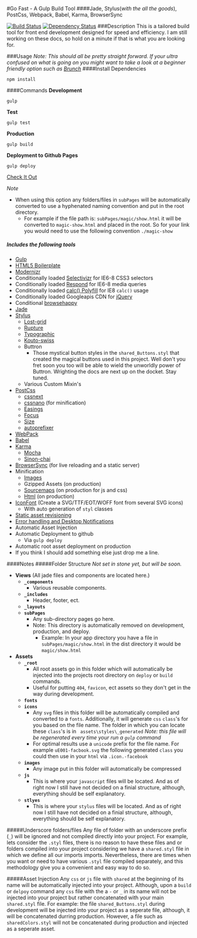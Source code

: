#Go Fast - A Gulp Build Tool
####Jade, Stylus(_with the all the goods_), PostCss, Webpack, Babel, Karma, BrowserSync

[![Build Status](https://travis-ci.org/artisin/goFast.svg?branch=master)](https://travis-ci.org/artisin/goFast)
[![Dependency Status](https://gemnasium.com/artisin/goFast.svg)](https://gemnasium.com/artisin/goFast)
###Description
This is a tailored build tool for front end development designed for speed and efficiency. I am still working on these docs, so hold on a minute if that is what you are looking for.

###Usage
_Note: This should all be pretty straight forward. If your ultra confused on what is going on you might want to take a look at a beginner friendly option such as [Brunch](brunch.io)_
####Install Dependencies
```
npm install
```
####Commands
__Development__
```
gulp
```
__Test__
```
gulp test
```

__Production__
```
gulp build
```

__Deployment to Github Pages__
```
gulp deploy
```
[Check It Out](http://artisin.github.io/goFast/)

_Note_

+  When using this option any folders/files in `subPages` will be automatically converted to use a hyphenated naming convention and put in the root directory. 
    +   For example if the file path is: `subPages/magic/show.html` it will be converted to `magic-show.html` and placed in the root. So for your link you would need to use the following convention `./magic-show`

##### Includes the following tools
+ [Gulp](https://github.com/gulpjs/gulp)
+ [HTML5 Boilerplate](https://html5boilerplate.com/)
+ [Modernizr](http://modernizr.com/)
+ Conditionally loaded [Selectivizr](http://selectivizr.com/) for IE6-8 CSS3 selectors
+ Conditionally loaded [Respond](https://github.com/scottjehl/Respond) for IE6-8 media queries
+ Conditionally loaded [calc() Polyfill](https://github.com/closingtag/calc-polyfill) for IE8 `calc()` usage
+ Conditionally loaded Googleapis CDN for [jQuery](https://jquery.com/)
+ Conditional [browsehappy](http://browsehappy.com/)
+ [Jade](https://github.com/jadejs/jade)
+ [Stylus](https://github.com/stylus/stylus)
    * [Lost-grid](https://github.com/corysimmons/lost)
    * [Rupture](http://jenius.github.io/rupture/)
    * [Typographic](https://github.com/corysimmons/typographic)
    * [Kouto-swiss](kouto-swiss.io)
    * Buttron
        - Those mystical button styles in the `shared_Buttons.styl` that created the magical buttons used in this project. Well don't you fret soon you too will be able to wield the unworldly power of Buttron. Wrighting the docs are next up on the docket. Stay tuned.
    * Various Custom Mixin's
+ [PostCss](https://github.com/postcss/postcss)
    * [cssnext](https://cssnext.github.io/)
    * [cssnano](https://github.com/ben-eb/cssnano) (for minification)
    * [Easings](https://github.com/postcss/postcss-easings)
    * [Focus](https://github.com/postcss/postcss-focus)
    * [Size](https://github.com/postcss/postcss-size)
    * [autoprefixer](https://github.com/postcss/autoprefixer-core)
+ [WebPack](http://webpack.github.io/)
+ [Babel](babeljs.io)
+ [Karma](http://karma-runner.github.io/0.12/index.html)
    * [Mocha](http://mochajs.org/) 
    * [Sinon-chai](https://github.com/domenic/sinon-chai)
+ [BrowserSync](http://www.browsersync.io/) (for live reloading and a static server)
+ Minification
    * [Images](https://www.npmjs.com/package/gulp-imagemin)
    * Gzipped Assets (on production)
    * [Sourcemaps](https://www.npmjs.com/package/gulp-sourcemaps) (on production for js and css)
    * [Html](https://github.com/jonschlinkert/gulp-htmlmin) (on production)
+ [IconFont](https://github.com/nfroidure/gulp-iconfont) (Create a SVG/TTF/EOT/WOFF font from several SVG icons)
    * With auto generation of `styl` classes 
+ [Static asset revisioning](https://github.com/sindresorhus/gulp-rev)
+ [Error handling and Desktop Notifications](https://github.com/mikaelbr/gulp-notify)
+ Automatic Asset Injection
+ Automatic Deployment to github
    * Via `gulp deploy`
+ Automatic root asset deployment on production
+ If you think I should add something else just drop me a line.

####Notes
#####Folder Structure
_Not set in stone yet, but will be soon._

+ __Views__ (All jade files and components are located here.)
    + __`_components`__
        + Various reusable components. 
    + __`_includes`__
        + Header, footer, ect.
    + __`_layouts`__
    + __`subPages`__
        + Any sub-directory pages go here. 
        + Note: This directory is automatically removed on development, production, and deploy.
            * Example: In your app directory you have a file in `subPages/magic/show.html` in the dist directory it would be `magic/show.html`
+ __Assets__
    + __`_root`__
        + All root assets go in this folder which will automatically be injected into the projects root directory on `deploy` or `build` commands. 
        + Useful for putting `404`, `favicon`, ect assets so they don't get in the way during development.
    +  __`fonts`__
    + __`icons`__
        + Any `svg` files in this folder will be automatically compiled and converted to a  `fonts`. Additionally, it will generate `css` `class`'s for you based on the file name. The folder in which you can locate these `class`'s is in ` assets\styles\_generated` _Note: this file will be regenerated every time your run a `gulp` command_
        + For optimal results use a `unicode` prefix for the file name. For example `uE001-facbook.svg` the following generated `class` you could then use in your `html` via `.icon.-facebook`
    + __`images`__
        + Any image put in this folder will automatically be compressed
    + __`js`__
        * This is where your `javascript` files will be located. And as of right now I still have not decided on a finial structure, although, everything should be self explanatory.
    + __`stlyes`__
        + This is where your `stylus` files will be located. And as of right now I still have not decided on a finial structure, although, everything should be self explanatory. 

#####Underscore folders/files
Any file of folder with an underscore prefix (`_`) will be ignored and not compiled directly into your project. For example, lets consider the `.styl` files, there is no reason to have these files and or folders compiled into your project considering we have a `shared.styl` file in which we define all our imports imports. Nevertheless, there are times when you want or need to have various `.styl` file compiled separately, and this methodology give you a convenient and easy way to do so.  


#####Asset Injection
Any `css` or `js` file with `shared` at the beginning of its name will be automatically injected into your project. Although, upon a `build` or `delpoy` command any `css` file with the a `-` or `_` in its name will not be injected into your project but rather concatenated with your main `shared.styl` file. For example: the file `shared_Buttons.styl` during development will be injected into your project as a seperate file, although, it will be concatenated durring production. However, a file such as `sharedColors.styl` will not be concatenated during production and injected as a seperate asset.

